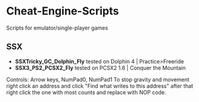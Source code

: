 # Cheat-Engine-Scripts
Scripts for emulator/single-player games



SSX
------
  - **SSXTricky_GC_Dolphin_Fly** tested on Dolphin 4 | Practice>Freeride
  - **SSX3_PS2_PCSX2_Fly** tested on PCSX2 1.6 | Conquer the Mountain

Controls: Arrow keys, NumPad0, NumPad1
To stop gravity and movement right click an address and click "Find what writes to this address" after that right click the one with most counts and replace with NOP code.
